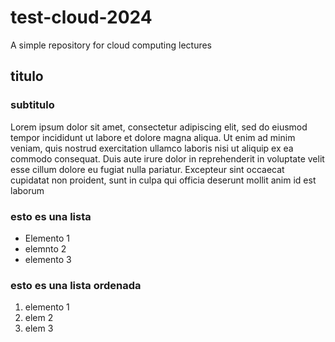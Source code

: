 # test-cloud-2024
A simple repository for cloud computing lectures 

## titulo 
### subtitulo 

Lorem ipsum dolor sit amet, consectetur adipiscing elit, sed do eiusmod tempor incididunt ut labore et dolore magna aliqua. Ut enim ad minim veniam, quis nostrud exercitation ullamco laboris nisi ut aliquip ex ea commodo consequat. Duis aute irure dolor in reprehenderit in voluptate velit esse cillum dolore eu fugiat nulla pariatur. Excepteur sint occaecat cupidatat non proident, sunt in culpa qui officia deserunt mollit anim id est laborum


### esto es una lista 
- Elemento 1
- elemnto 2
- elemento 3

### esto es una lista ordenada 
1. elemento 1
2. elem 2
3. elem 3

